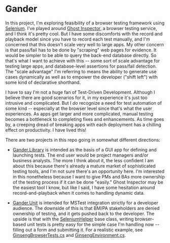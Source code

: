 # Gander

In this project, I'm exploring feasibility of a browser testing framework using [Selenium](http://www.seleniumhq.org/). I've played around [Ghost Inspector](https://ghostinspector.com/), a browser testing service, and I think it's pretty cool. But I have some discomforts with the record and playback model since you have to record each test manually, and I'm concerned that this doesn't scale very well to large apps. My other concern is that pass/fail has to be done by "scraping" web pages for evidence. It would be simpler to be able to query the back-end database directly. So that's what I want to achieve with this -- some sort of scale advantage for testing large apps, and database-level assertions for pass/fail detection. The "scale advantage" I'm referring to means the ability to generate use cases dynamically as well as to empower the developer ("shift left") with some kind of declarative shorthand.

I have to say I'm not a huge fan of Test-Driven Development. Although I believe there are good scenarios for it, in my experience it's just too intrusive and complicated. But I *do* recognize a need for test automation of some kind -- especially at the browser level since that's what the user experiences. As apps get larger and more complicated, manual testing becomes a bottleneck to completing fixes and enhancements. As time goes by, a creeping dread of breaking apps with each deployment has a chilling effect on productivity. I have lived this!

There are two projects in this repo going in somewhat different directions:

- [Gander.Library](https://github.com/adamosoftware/Gander/tree/master/Gander.Library) is intended as the basis of a GUI app for defining and launching tests. The end user would be project managers and/or business analysts. The more I think about it, the less confident I am about this because there's already a mature market of sophisticated testing tools, and I'm not sure there's an opportunity here. I'm interested in this nonetheless because I want to give PMs and BAs more ownership of the testing process if it can be done "easily." Ghost Inspector may be the easiest tool I know, but like I said, I have some hesitation around record-and-playback when it comes to handling dynamic data.

- [Gander.Unit](https://github.com/adamosoftware/Gander/tree/master/Gander.Unit) is intended for MSTest integration strictly for a developer audience. The downside of this is that BM/PA stakeholders are denied ownership of testing, and it gets pushed back to the developer. The upside is that with the [SeleniumHelper](https://github.com/adamosoftware/Gander/blob/master/Gander.Unit/Abstract/SeleniumHelper.cs) base class, writing browser-based unit tests is pretty easy for the simple case I'm handling now -- filling out a form and submitting it. For a realistic example, see [GinsengBrowserTests.cs](https://github.com/adamosoftware/Gander/blob/master/GinsengTest/GinsengBrowserTests.cs) and [GinsengEnvironment.cs](https://github.com/adamosoftware/Gander/blob/master/GinsengTest/GinsengEnvironment.cs).

